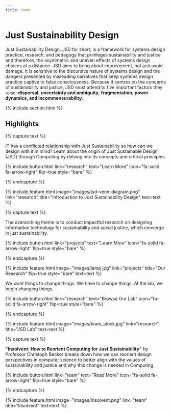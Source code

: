 ```yaml
---
title: Home
---
```


# Just Sustainability Design

Just Sustainability Design, JSD for short, is a framework for systems design practice, research, and pedagogy that privileges sustainability and justice and therefore, the asymmetric and uneven effects of systems design choices at a distance. JSD aims to bring about improvement, not just avoid damage. It is sensitive to the discursive nature of systems design and the dangers presented by misleading narratives that keep systems design practice captive to false consciousness. Because it centres on the concerns of sustainability and justice, JSD must attend to five important factors they raise:  **dispersal**, **uncertainty and ambiguity**, **fragmentation**, **power dynamics, and incommensurability**.

{% include section.html %}

## Highlights

{% capture text %}

IT has a conflicted relationship with Just Sustainability so how can we design with it in mind? Learn about the origin of Just Sustainable Design (JSD) through Computing by delving into its concepts and critical principles.

{%
  include button.html
  link="research"
  text="Learn More"
  icon="fa-solid fa-arrow-right"
  flip=true
  style="bare"
%}

{% endcapture %}

{%
  include feature.html
  image="images/jsd-venn-diagram.png"
  link="research"
  title="Introduction to Just Sustainability Design"
  text=text
%}

{% capture text %}

The overarching theme is to conduct impactful research on designing information technology for sustainability and social justice, which converge in just sustainability.

{%
  include button.html
  link="projects"
  text="Learn More"
  icon="fa-solid fa-arrow-right"
  flip=true
  style="bare"
%}

{% endcapture %}

{%
  include feature.html
  image="images/lamp.jpg"
  link="projects"
  title="Our Research"
  flip=true
  style="bare"
  text=text
%}

We want things to change things. We have to change things. At the lab, we begin changing things.

{%
  include button.html
  link="research"
  text="Browse Our Lab"
  icon="fa-solid fa-arrow-right"
  flip=true
  style="bare"
%}

{% endcapture %}

{%
  include feature.html
  image="images/team_stock.jpg"
  link="research"
  title="JSD Lab"
  text=text
%}


{% capture text %}

**"Insolvent: How to Reorient Computing for Just Sustainability"** by Professor Christoph Becker breaks down how we can reorient design perspectives in computer science to better align with the values of sustainability and justice and why this change is needed in Computing.

{%
  include button.html
  link="team"
  text="Read More"
  icon="fa-solid fa-arrow-right"
  flip=true
  style="bare"
%}

{% endcapture %}

{%
  include feature.html
  image="images/insolvent.png"
  link="team"
  title="Insolvent"
  text=text
%}




